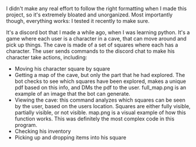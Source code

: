 I didn't make any real effort to follow the right formatting when I made this project, so it's extremely bloated and unorganized. Most importantly though, everything works: I tested it recently to make sure.

It's a discord bot that I made a while ago, when I was learning python. It's a game where each user is a character in a cave, that can move around and pick up things. The cave is made of a set of squares where each has a character. The user sends commands to the discord chat to make his character take actions, including:

- Moving his character square by square
- Getting a map of the cave, but only the part that he had explored. The bot checks to see which squares have been explored, makes a unique pdf based on this info, and DMs the pdf to the user. full_map.png is an example of an image that the bot can generate.
- Viewing the cave: this command analyzes which squares can be seen by the user, based on the users location. Squares are either fully visible, partially visible, or not visible. map.png is a visual example of how this function works. This was definitely the most complex code in this program.
- Checking his inventory
- Picking up and dropping items into his square
